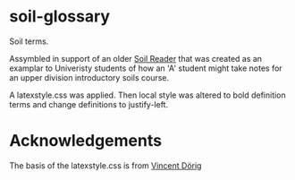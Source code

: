 # soil-glossary

Soil terms.

Assymbled in support of an older [Soil Reader](https://enviro-soil.com/soils101/) that was created as an examplar to Univeristy students of how an 'A' student might take notes for an upper division introductory soils course.

A latexstyle.css was applied. Then local style was altered to bold definition terms and change definitions to justify-left.

# Acknowledgements

The basis of the latexstyle.css is from [Vincent Dörig](https://latex.vercel.app/)
